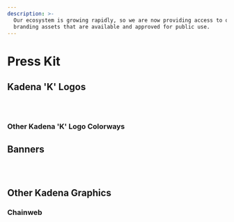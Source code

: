 ```yaml
---
description: >-
  Our ecosystem is growing rapidly, so we are now providing access to our
  branding assets that are available and approved for public use.
---
```


# Press Kit

## Kadena 'K' Logos

<figure><img src="/img/KadenaKLogo (1).png" alt=""/><figcaption></figcaption></figure>

<figure><img src="/img/KadenaKLogoWhite.png" alt=""/><figcaption></figcaption></figure>


<figure><img src="/img/KadenaKLogoPink.png" alt=""/><figcaption></figcaption></figure>


### Other Kadena 'K' Logo Colorways


## Banners

<figure><img src="/img/KadenaBannerBlack_Pink.png" alt=""/><figcaption></figcaption></figure>


<figure><img src="/img/KadenaBannerPink_White.png" alt=""/><figcaption></figcaption></figure>


<figure><img src="/img/KadenaBannerWhite_Pink.png" alt=""/><figcaption></figcaption></figure>


## Other Kadena Graphics

### Chainweb

<figure><img src="/img/KadenaChainweb.png" alt=""/><figcaption></figcaption></figure>




